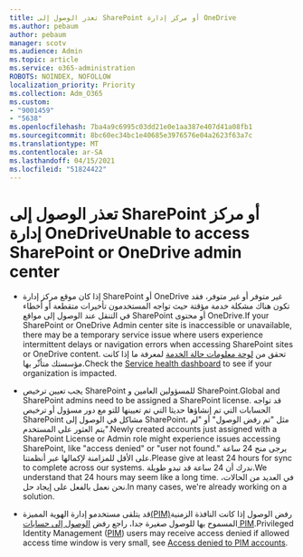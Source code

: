 ```yaml
---
title: تعذر الوصول إلى SharePoint أو مركز إدارة OneDrive
ms.author: pebaum
author: pebaum
manager: scotv
ms.audience: Admin
ms.topic: article
ms.service: o365-administration
ROBOTS: NOINDEX, NOFOLLOW
localization_priority: Priority
ms.collection: Adm_O365
ms.custom:
- "9001459"
- "5638"
ms.openlocfilehash: 7ba4a9c6995c03dd21e0e1aa387e407d41a08fb1
ms.sourcegitcommit: 8bc60ec34bc1e40685e3976576e04a2623f63a7c
ms.translationtype: MT
ms.contentlocale: ar-SA
ms.lasthandoff: 04/15/2021
ms.locfileid: "51824422"
---
```

# <a name="unable-to-access-sharepoint-or-onedrive-admin-center"></a><span data-ttu-id="4e946-102">تعذر الوصول إلى SharePoint أو مركز إدارة OneDrive</span><span class="sxs-lookup"><span data-stu-id="4e946-102">Unable to access SharePoint or OneDrive admin center</span></span>

- <span data-ttu-id="4e946-103">إذا كان موقع مركز إدارة SharePoint أو OneDrive غير متوفر أو غير متوفر، فقد تكون هناك مشكلة خدمة مؤقتة حيث تواجه المستخدمون تأخيرات متقطعة أو أخطاء في التنقل عند الوصول إلى مواقع SharePoint أو محتوى OneDrive.</span><span class="sxs-lookup"><span data-stu-id="4e946-103">If your SharePoint or OneDrive Admin center site is inaccessible or unavailable, there may be a temporary service issue where users experience intermittent delays or navigation errors when accessing SharePoint sites or OneDrive content.</span></span> <span data-ttu-id="4e946-104">تحقق من [لوحة معلومات حالة الخدمة](https://admin.microsoft.com/AdminPortal/Home#/servicehealth) لمعرفة ما إذا كانت مؤسستك متأثّر بها.</span><span class="sxs-lookup"><span data-stu-id="4e946-104">Check the [Service health dashboard](https://admin.microsoft.com/AdminPortal/Home#/servicehealth) to see if your organization is impacted.</span></span>

- <span data-ttu-id="4e946-105">يجب تعيين ترخيص SharePoint للمسؤولين العامين و SharePoint.</span><span class="sxs-lookup"><span data-stu-id="4e946-105">Global and SharePoint admins need to be assigned a SharePoint license.</span></span> <span data-ttu-id="4e946-106">قد تواجه الحسابات التي تم إنشاؤها حديثا التي تم تعيينها للتو مع دور مسؤول أو ترخيص SharePoint مشاكل في الوصول إلى SharePoint، مثل "تم رفض الوصول" أو "لم يتم العثور على المستخدم".</span><span class="sxs-lookup"><span data-stu-id="4e946-106">Newly created accounts just assigned with a SharePoint License or Admin role might experience issues accessing SharePoint, like "access denied" or "user not found."</span></span> <span data-ttu-id="4e946-107">يرجى منح 24 ساعة على الأقل للمزامنة لإكمالها عبر أنظمتنا.</span><span class="sxs-lookup"><span data-stu-id="4e946-107">Please give at least 24 hours for sync to complete across our systems.</span></span> <span data-ttu-id="4e946-108">ندرك أن 24 ساعة قد تبدو طويلة.</span><span class="sxs-lookup"><span data-stu-id="4e946-108">We understand that 24 hours may seem like a long time.</span></span> <span data-ttu-id="4e946-109">في العديد من الحالات، نحن نعمل بالفعل على إيجاد حل.</span><span class="sxs-lookup"><span data-stu-id="4e946-109">In many cases, we're already working on a solution.</span></span>

- <span data-ttu-id="4e946-110">قد يتلقى مستخدمو إدارة الهوية المميزة[(PIM)](https://docs.microsoft.com/azure/active-directory/privileged-identity-management/pim-how-to-add-role-to-user?tabs=new)رفض الوصول إذا كانت النافذة الزمنية المسموح بها للوصول صغيرة جدا، راجع رفض  [الوصول إلى حسابات PIM](https://docs.microsoft.com/sharepoint/troubleshoot/administration/access-denied-to-pim-user-accounts).</span><span class="sxs-lookup"><span data-stu-id="4e946-110">Privileged Identity Management ([PIM](https://docs.microsoft.com/azure/active-directory/privileged-identity-management/pim-how-to-add-role-to-user?tabs=new))  users may receive access denied if allowed access time window is very small, see  [Access denied to PIM accounts](https://docs.microsoft.com/sharepoint/troubleshoot/administration/access-denied-to-pim-user-accounts).</span></span>